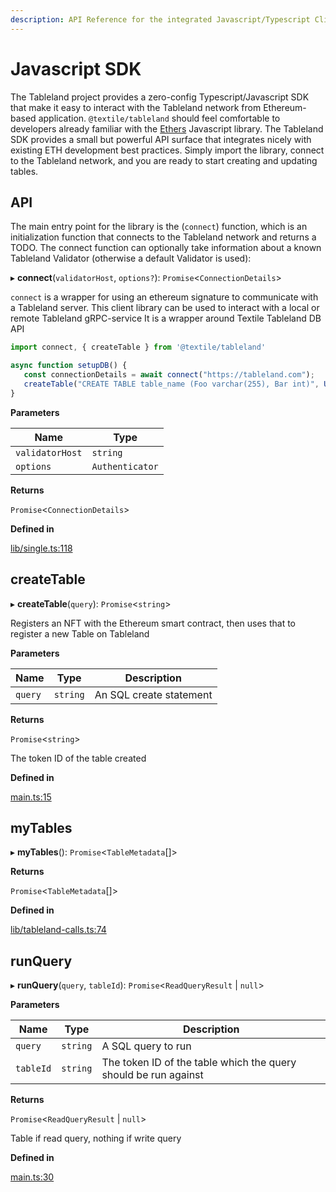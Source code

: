 ```yaml
---
description: API Reference for the integrated Javascript/Typescript Client/SDK.
---
```


# Javascript SDK

The Tableland project provides a zero-config Typescript/Javascript SDK that make it easy to interact with the Tableland network from Ethereum-based application. `@textile/tableland` should feel comfortable to developers already familiar with the [Ethers](https://docs.ethers.io) Javascript library. The Tableland SDK provides a small but powerful API surface that integrates nicely with existing ETH development best practices. Simply import the library, connect to the Tableland network, and you are ready to start creating and updating tables.

## API

The main entry point for the library is the (`connect`) function, which is an initialization function that connects to the Tableland network and returns a TODO. The connect function can optionally take information about a known Tableland Validator (otherwise a default Validator is used):

▸ **connect**(`validatorHost`, `options?`): `Promise`<`ConnectionDetails`>

`connect` is a wrapper for using an ethereum signature to communicate with a Tableland server. This client library can be used to interact with a local or remote Tableland gRPC-service It is a wrapper around Textile Tableland DB API

```typescript
import connect, { createTable } from '@textile/tableland'

async function setupDB() {
   const connectionDetails = await connect("https://tableland.com");
   createTable("CREATE TABLE table_name (Foo varchar(255), Bar int)", UUID())
}
```

**Parameters**

| Name            | Type            |
| --------------- | --------------- |
| `validatorHost` | `string`        |
| `options`       | `Authenticator` |

**Returns**

`Promise`<`ConnectionDetails`>

**Defined in**

[lib/single.ts:118](https://github.com/textileio/js-tableland/blob/main/src/lib/single.ts#L118)

## createTable

▸ **createTable**(`query`): `Promise`<`string`>

Registers an NFT with the Ethereum smart contract, then uses that to register a new Table on Tableland

**Parameters**

| Name    | Type     | Description             |
| ------- | -------- | ----------------------- |
| `query` | `string` | An SQL create statement |

**Returns**

`Promise`<`string`>

The token ID of the table created

**Defined in**

[main.ts:15](https://github.com/textileio/js-tableland/blob/main/src/main.ts#L15)

## myTables

▸ **myTables**(): `Promise`<`TableMetadata`\[]>

**Returns**

`Promise`<`TableMetadata`\[]>

**Defined in**

[lib/tableland-calls.ts:74](https://github.com/textileio/js-tableland/blob/main/src/lib/tableland-calls.ts#L74)

## runQuery

▸ **runQuery**(`query`, `tableId`): `Promise`<`ReadQueryResult` | `null`>

**Parameters**

| Name      | Type     | Description                                                     |
| --------- | -------- | --------------------------------------------------------------- |
| `query`   | `string` | A SQL query to run                                              |
| `tableId` | `string` | The token ID of the table which the query should be run against |

**Returns**

`Promise`<`ReadQueryResult` | `null`>

Table if read query, nothing if write query

**Defined in**

[main.ts:30](https://github.com/textileio/js-tableland/blob/main/src/main.ts#L30)
